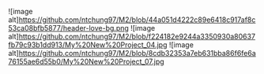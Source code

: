 ![image alt]https://github.com/ntchung97/M2/blob/44a051d4222c89e6418c917af8c53ca08bfb5877/header-love-bg.png
![image alt]https://github.com/ntchung97/M2/blob/f224182e9244a3350930a80637fb79c93b1dd913/My%20New%20Project_04.jpg
![image alt]https://github.com/ntchung97/M2/blob/8cdb32353a7eb631bba86f6fe6a76155ae6d55b0/My%20New%20Project_07.jpg
